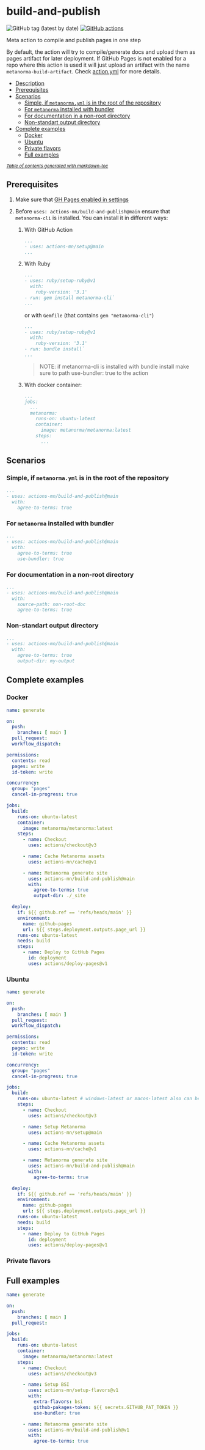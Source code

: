 # build-and-publish

![GitHub tag (latest by date)](https://img.shields.io/github/v/tag/actions-mn/build-and-publish)
[![GitHub actions](https://github.com/actions-mn/build-and-publish/actions/workflows/test.yml/badge.svg)](https://github.com/actions-mn/build-and-publish/actions/workflows/test.yml)

Meta action to compile and publish pages in one step

By default, the action will try to compile/generate docs and upload them as pages artifact for later deployment. If GitHub Pages is not enabled for a repo where this action is used it will just upload an artifact with the name `metanorma-build-artifact`. Check [action.yml](./action.yml) for more details.

- [Description](#description)
- [Prerequisites](#prerequisites)
- [Scenarios](#scenarios)
  * [Simple, if `metanorma.yml` is in the root of the repository](#simple--if--metanormayml--is-in-the-root-of-the-repository)
  * [For `metanorma` installed with bundler](#for--metanorma--installed-with-bundler)
  * [For documentation in a non-root directory](#for-documentation-in-a-non-root-directory)
  * [Non-standart output directory](#non-standart-output-directory)
- [Complete examples](#complete-examples)
  * [Docker](#docker)
  * [Ubuntu](#ubuntu)
  * [Private flavors](#private-flavors)
  * [Full examples](#full-examples)

<small><i><a href='http://ecotrust-canada.github.io/markdown-toc/'>Table of contents generated with markdown-toc</a></i></small>

## Prerequisites

1. Make sure that [GH Pages enabled in settings](https://docs.github.com/en/pages/getting-started-with-github-pages/creating-a-github-pages-site#creating-your-site)
1. Before `uses: actions-mn/build-and-publish@main` ensure that `metanorma-cli` is installed. You can install it in different ways:

    1. With GitHub Action
       ```yml
       ...
       - uses: actions-mn/setup@main
       ...
       ```
    1. With Ruby
       ```yml
       ...
       - uses: ruby/setup-ruby@v1
         with:
           ruby-version: '3.1'
       - run: gem install metanorma-cli`
       ...
       ```
       or with `Gemfile` (that contains `gem "metanorma-cli"`)
       ```yml
       ...
       - uses: ruby/setup-ruby@v1
         with:
           ruby-version: '3.1'
       - run: bundle install`
       ...
       ```
       > NOTE: if metanorma-cli is installed with bundle install make sure to path use-bundler: true to the action
    1. With docker container:
       ```yml
       ...
       jobs:
         ...
         metanorma:
           runs-on: ubuntu-latest
           container:
             image: metanorma/metanorma:latest
           steps:
             ...
       ```


## Scenarios

### Simple, if `metanorma.yml` is in the root of the repository

```yml
...
- uses: actions-mn/build-and-publish@main
  with:
    agree-to-terms: true
```

### For `metanorma` installed with bundler

```yml
...
- uses: actions-mn/build-and-publish@main
  with:
    agree-to-terms: true
    use-bundler: true
```

### For documentation in a non-root directory

```yml
...
- uses: actions-mn/build-and-publish@main
  with:
    source-path: non-root-doc
    agree-to-terms: true
```

### Non-standart output directory

```yml
...
- uses: actions-mn/build-and-publish@main
  with:
    agree-to-terms: true
    output-dir: my-output
```

## Complete examples

### Docker

```yml
name: generate

on:
  push:
    branches: [ main ]
  pull_request:
  workflow_dispatch:

permissions:
  contents: read
  pages: write
  id-token: write

concurrency:
  group: "pages"
  cancel-in-progress: true

jobs:
  build:
    runs-on: ubuntu-latest
    container:
      image: metanorma/metanorma:latest
    steps:
      - name: Checkout
        uses: actions/checkout@v3

      - name: Cache Metanorma assets
        uses: actions-mn/cache@v1

      - name: Metanorma generate site
        uses: actions-mn/build-and-publish@main
        with:
          agree-to-terms: true
          output-dir: ./_site

  deploy:
    if: ${{ github.ref == 'refs/heads/main' }}
    environment:
      name: github-pages
      url: ${{ steps.deployment.outputs.page_url }}
    runs-on: ubuntu-latest
    needs: build
    steps:
      - name: Deploy to GitHub Pages
        id: deployment
        uses: actions/deploy-pages@v1
```

### Ubuntu

```yml
name: generate

on:
  push:
    branches: [ main ]
  pull_request:
  workflow_dispatch:

permissions:
  contents: read
  pages: write
  id-token: write

concurrency:
  group: "pages"
  cancel-in-progress: true

jobs:
  build:
    runs-on: ubuntu-latest # windows-latest or macos-latest also can be here
    steps:
      - name: Checkout
        uses: actions/checkout@v3

      - name: Setup Metanorma
        uses: actions-mn/setup@main

      - name: Cache Metanorma assets
        uses: actions-mn/cache@v1

      - name: Metanorma generate site
        uses: actions-mn/build-and-publish@main
        with:
          agree-to-terms: true

  deploy:
    if: ${{ github.ref == 'refs/heads/main' }}
    environment:
      name: github-pages
      url: ${{ steps.deployment.outputs.page_url }}
    runs-on: ubuntu-latest
    needs: build
    steps:
      - name: Deploy to GitHub Pages
        id: deployment
        uses: actions/deploy-pages@v1
```

### Private flavors

## Full examples

```yaml
name: generate

on:
  push:
    branches: [ main ]
  pull_request:

jobs:
  build:
    runs-on: ubuntu-latest
    container:
      image: metanorma/metanorma:latest
    steps:
      - name: Checkout
        uses: actions/checkout@v3

      - name: Setup BSI
        uses: actions-mn/setup-flavors@v1
        with:
          extra-flavors: bsi
          github-pakages-token: ${{ secrets.GITHUB_PAT_TOKEN }}
          use-bundler: true

      - name: Metanorma generate site
        uses: actions-mn/build-and-publish@v1
        with:
          agree-to-terms: true
```
